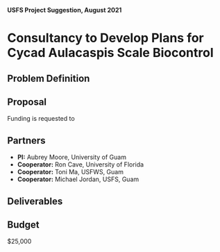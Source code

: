 **USFS Project Suggestion, August 2021**

# Consultancy to Develop Plans for Cycad Aulacaspis Scale Biocontrol

## Problem Definition

## Proposal

Funding is requested to 

## Partners

* **PI:** Aubrey Moore, University of Guam
* **Cooperator:** Ron Cave, University of Florida
* **Cooperator:** Toni Ma, USFWS, Guam
* **Cooperator:** Michael Jordan, USFS, Guam

## Deliverables

## Budget

$25,000
